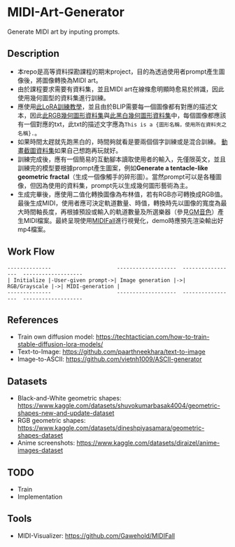 # MIDI-Art-Generator
Generate MIDI art by inputing prompts.

## Description
- 本repo是高等資料探勘課程的期末project，目的為透過使用者prompt產生圖像後，將圖像轉換為MIDI art。
- 由於課程要求需要有資料集，並且MIDI art在線條愈明顯時愈易於辨識，因此使用幾何圖型的資料集進行訓練。
- 應使用[此LoRA訓練教學](https://techtactician.com/how-to-train-stable-diffusion-lora-models/)，並且由於BLIP需要每一個圖像都有對應的描述文本，因此[此RGB幾何圖形資料集](https://www.kaggle.com/datasets/dineshpiyasamara/geometric-shapes-dataset)與[此黑白幾何圖形資料集](https://www.kaggle.com/datasets/shuvokumarbasak4004/geometric-shapes-new-and-update-dataset)中，每個圖像都應該有一個對應的txt，此txt的描述文字應為```This is a {圖形名稱，使用所在資料夾之名稱}.```。
- 如果時間太趕就先跑黑白的，時間夠就看是要兩個個字訓練或是混合訓練。
[動畫截圖資料集](https://www.kaggle.com/datasets/diraizel/anime-images-dataset
)如果自己想跑再玩就好。
- 訓練完成後，應有一個簡易的互動腳本讀取使用者的輸入，先僅限英文，並且訓練完的模型要根據prompt產生圖案，例如**Generate a tentacle-like geometric fractal**（生成一個像觸手的碎形圖）。當然prompt可以是各種圖像，但因為使用的資料集，prompt先以生成幾何圖形藝術為主。
- 生成完畢後，應使用二值化轉換圖像為布林值，若有RGB亦可轉換成RGB值。
最後生成MIDI，使用者應可決定軌道數量、時值，轉換時先以圖像的寬度為最大時間軸長度，再根據預設或輸入的軌道數量及所選樂器（參見[GM音色](https://radio.cvgm.net/demovibes/platform/48/)）產生MIDI檔案。最終呈現使用[MIDIFall](https://github.com/Gawehold/MIDIFall)進行視覺化，demo時應預先渲染輸出好mp4檔案。

## Work Flow
```
--------------                     -------------------  -----------------  -------------------
| Initialize |-User-given prompt->| Image generation |->| RGB/Grayscale |->| MIDI-generation |
--------------                     -------------------  -----------------  -------------------
```

## References
- Train own diffusion model: https://techtactician.com/how-to-train-stable-diffusion-lora-models/
- Text-to-Image: https://github.com/paarthneekhara/text-to-image
- Image-to-ASCII: https://github.com/vietnh1009/ASCII-generator

## Datasets
- Black-and-White geometric shapes: https://www.kaggle.com/datasets/shuvokumarbasak4004/geometric-shapes-new-and-update-dataset
- RGB geometric shapes: https://www.kaggle.com/datasets/dineshpiyasamara/geometric-shapes-dataset
- Anime screenshots: https://www.kaggle.com/datasets/diraizel/anime-images-dataset

## TODO
- Train
- Implementation

## Tools
- MIDI-Visualizer: https://github.com/Gawehold/MIDIFall